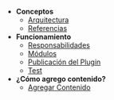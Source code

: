 - **Conceptos**
  - [Arquitectura](concepts/architecture.md)
  - [Referencias](concepts/references.md)
- **Funcionamiento**
  - [Responsabilidades](functionality/home.md)
  - [Módulos](functionality/modules.md)
  - [Publicación del Plugin](functionality/pluginPublication.md)
  - [Test](functionality/test.md)
- **¿Cómo agrego contenido?**
  - [Agregar Contenido](newContent/newContent.md)

